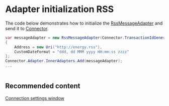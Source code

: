 # Adapter initialization RSS

The code below demonstrates how to initialize the [RssMessageAdapter](xref:StockSharp.Rss.RssMessageAdapter) and send it to [Connector](xref:StockSharp.Algo.Connector).

```cs
var messageAdapter = new RssMessageAdapter(Connector.TransactionIdGenerator)
{
	Address = new Uri("http://energy.rss"),
	CustomDateFormat = "ddd, dd MMM yyyy HH:mm:ss zzzz"
};
Connector.Adapter.InnerAdapters.Add(messageAdapter);
...	
							
```

## Recommended content

[Connection settings window](../../../graphical_user_interface/connection_settings_window.md)
